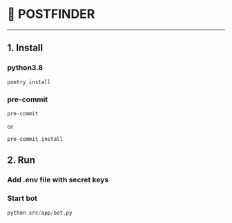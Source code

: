 # 🔎 POSTFINDER

---
## 1. Install

### python3.8

```
poetry install
```

### pre-commit

```
pre-commit
```

or

```
pre-commit install
```

## 2. Run

### Add .env file with secret keys

### Start bot

```python
python src/app/bot.py
```
